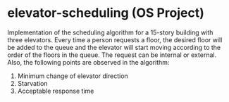 # elevator-scheduling (OS Project)
Implementation of the scheduling algorithm for a 15-story building with three elevators.
Every time a person requests a floor, the desired floor will be added to the queue and the elevator will start moving according to the order of the floors in the queue.
The request can be internal or external.
Also, the following points are observed in the algorithm:
1) Minimum change of elevator direction
2) Starvation
3) Acceptable response time
